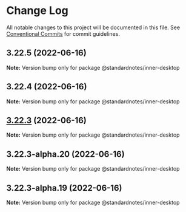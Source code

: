 # Change Log

All notable changes to this project will be documented in this file.
See [Conventional Commits](https://conventionalcommits.org) for commit guidelines.

## 3.22.5 (2022-06-16)

**Note:** Version bump only for package @standardnotes/inner-desktop

## 3.22.4 (2022-06-16)

**Note:** Version bump only for package @standardnotes/inner-desktop

## [3.22.3](https://github.com/standardnotes/app/compare/@standardnotes/inner-desktop@3.22.3-alpha.20...@standardnotes/inner-desktop@3.22.3) (2022-06-16)

**Note:** Version bump only for package @standardnotes/inner-desktop

## 3.22.3-alpha.20 (2022-06-16)

**Note:** Version bump only for package @standardnotes/inner-desktop

## 3.22.3-alpha.19 (2022-06-16)

**Note:** Version bump only for package @standardnotes/inner-desktop
